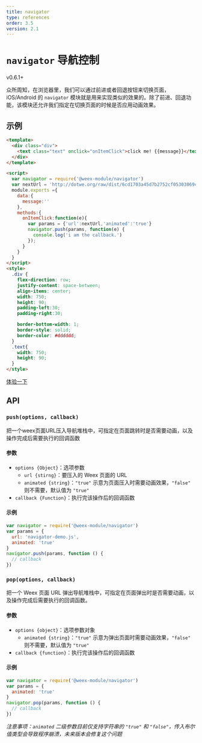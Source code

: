 ```yaml
---
title: navigator
type: references
order: 3.5
version: 2.1
---
```


# `navigator` 导航控制
<span class="weex-version">v0.6.1+</span>

众所周知，在浏览器里，我们可以通过前进或者回退按钮来切换页面，iOS/Android 的 `navigator` 模块就是用来实现类似的效果的。除了前进、回退功能，该模块还允许我们指定在切换页面的时候是否应用动画效果。

## 示例

```html
<template>
  <div class="div">
    <text class="text" onclick="onItemClick">click me! {{message}}</text>
  </div>
</template>

<script>
  var navigator = require('@weex-module/navigator')
  var nextUrl = 'http://dotwe.org/raw/dist/6cd1703a45d7b2752cf05303069ce881.js'
  module.exports ={
    data:{
      message:''
    },
    methods:{
      onItemClick:function(e){
        var params = {'url':nextUrl,'animated':'true'}
        navigator.push(params, function(e) {
          console.log('i am the callback.')
        });
      }
    }
  }
</script>
<style>
  .div {
    flex-direction: row;
    justify-content: space-between;
    align-items: center;
    width: 750;
    height: 90;
    padding-left:30;
    padding-right:30;

    border-bottom-width: 1;
    border-style: solid;
    border-color: #dddddd;
  }
  .text{
    width: 750;
    height: 90;
  }
</style>
```

[体验一下](http://dotwe.org/dba03a1660e6242778fd19d3d8f5944b)

## API

### `push(options, callback)`

把一个weex页面URL压入导航堆栈中，可指定在页面跳转时是否需要动画，以及操作完成后需要执行的回调函数

#### 参数

* `options {Object}`：选项参数
  * `url {stirng}`：要压入的 Weex 页面的 URL
  * `animated {string}`：`"true"` 示意为页面压入时需要动画效果，`"false"` 则不需要，默认值为 `"true"`
* `callback {Function}`：执行完该操作后的回调函数

#### 示例

```javascript
var navigator = require('@weex-module/navigator')
var params = {
  url: 'navigator-demo.js',
  animated: 'true'
}
navigator.push(params, function () {
  // callback
})
```

### `pop(options, callback)`

把一个 Weex 页面 URL 弹出导航堆栈中，可指定在页面弹出时是否需要动画，以及操作完成后需要执行的回调函数。

#### 参数

* `options {object}`：选项参数对象
  * `animated {string}`：`"true"` 示意为弹出页面时需要动画效果，`"false"` 则不需要，默认值为 `"true"`
* `callback {function}`：执行完该操作后的回调函数

#### 示例

```javascript
var navigator = require('@weex-module/navigator')
var params = {
  animated: 'true'
}
navigator.pop(params, function () {
  // callback
})
```

*注意事项：`animated` 二级参数目前仅支持字符串的 `"true"` 和 `"false"`，传入布尔值类型会导致程序崩溃，未来版本会修复这个问题*
